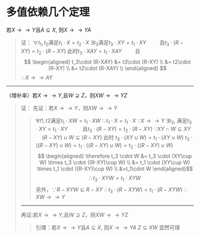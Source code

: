  # 多值依赖几个定理
若$X\to \to Y$且$A\subseteq X$, 则$X\to \to YA$
> 证：
> $\forall t_1, t_2$满足$t_1\cdot X = t_2\cdot X$
> $\exists t_3$满足$t_3 \cdot XY = t_1 \cdot XY$
> $\qquad$且$t_3 \cdot(R-XY)=t_2 \cdot(R-XY)$
> 此时$t_3 \cdot XAY = t_1 \cdot XAY$
> $\qquad$且$$
\begin{aligned}
t_3\cdot (R-XAY) &= t3\cdot (R-XY) \\
&= t2\cdot (R-XY) \\
&= t2\cdot (R-XAY) \\
\end{aligned}
$$
$\therefore X\to\to AY$
---
（增补率）若$X\to\to Y$,且$W \supseteq Z$，则$XW\to\to YZ$
> 证：
> 先证：若$X\to\to Y$，则$XW\to\to Y$
> > $\forall t1, t2$满足$t_1 \cdot XW= t_1 \cdot XW$
> $\therefore t_1 \cdot X= t_1 \cdot X$
> $\because X\to\to Y$
> $\exists t_3$, 满足$t_3 \cdot XY = t_1 \cdot XY$
> $\qquad$ 且$t_3 \cdot (R-XY) = t_2 \cdot (R-XY)$
> $\because XY\cap W \subseteq XY$
> $\quad (R-XY) \cup W \subseteq (R-XY)$
> 此时
> $t_3 \cdot (XY\cup W)=t_1\cdot (XY\cup W)$
> $t_3 \cdot ((R-XY)\cup W)=t_1\cdot ((R-XY)\cup W)=t_2\cdot ((R-XY)\cup W)$
> $$
\begin{aligned}
\therefore t_3 \cdot W &= t_3 \cdot (XY\cup W) \times t_3 \cdot ((R-XY)\cup W) \\
&= t_1 \cdot (XY\cup W) \times t_1 \cdot ((R-XY)\cup W)  \\
&=t_1\cdot W
\end{aligned}$$
> $$\therefore t_3 \cdot XYW = t_1 \cdot XYW$$
> 另外，$\because R-XYW \subseteq R-XY$
> $\therefore t_3\cdot (R-XYW) = t_1\cdot (R-XYW)$
> $\therefore XW\to\to Y$
> ---
> 再证:若$X\to\to Y$,且$W \supseteq Z$，则$XW\to\to YZ$
> > 引理：若$X\to \to Y$且$A\subseteq X$, 则$X\to \to YA$
> $Z\subseteq XW$
> 显然可得
<!--stackedit_data:
eyJoaXN0b3J5IjpbLTIxNDE5MDcxNjNdfQ==
-->